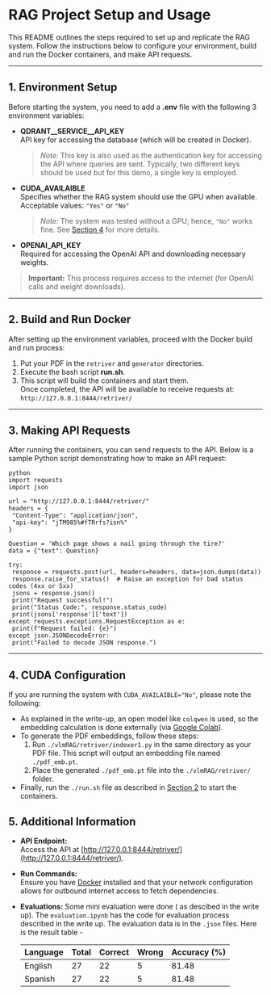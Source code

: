 # RAG Project Setup and Usage

This README outlines the steps required to set up and replicate the RAG system. Follow the instructions below to configure your environment, build and run the Docker containers, and make API requests.

---

## 1. Environment Setup

Before starting the system, you need to add a **.env** file with the following 3 environment variables:

- **QDRANT__SERVICE__API_KEY**  
  API key for accessing the database (which will be created in Docker).  
  > *Note:* This key is also used as the authentication key for accessing the API where queries are sent. Typically, two different keys should be used but for this demo, a single key is employed.

- **CUDA_AVAILAIBLE**  
  Specifies whether the RAG system should use the GPU when available.  
  Acceptable values: `"Yes"` or `"No"`  
  > *Note:* The system was tested without a GPU; hence, `"No"` works fine. See [Section 4](#4-cuda-configuration) for more details.

- **OPENAI_API_KEY**  
  Required for accessing the OpenAI API and downloading necessary weights.

> **Important:** This process requires access to the internet (for OpenAI calls and weight downloads).

---

## 2. Build and Run Docker

After setting up the environment variables, proceed with the Docker build and run process:

1. Put your PDF in the `retriver` and `generator` directories. 
2. Execute the bash script **run.sh**.
3. This script will build the containers and start them.  
   Once completed, the API will be available to receive requests at:
    `http://127.0.0.1:8444/retriver/`

---

## 3. Making API Requests

After running the containers, you can send requests to the API. Below is a sample Python script demonstrating how to make an API request:

```
python
import requests
import json

url = "http://127.0.0.1:8444/retriver/"
headers = {
 "Content-Type": "application/json",
 "api-key": "jTM985%#fTRrfs?isn%"
}

Question = 'Which page shows a nail going through the tire?'
data = {"text": Question}

try:
 response = requests.post(url, headers=headers, data=json.dumps(data))
 response.raise_for_status()  # Raise an exception for bad status codes (4xx or 5xx)
 jsons = response.json()
 print("Request successful!")
 print("Status Code:", response.status_code)
 print(jsons['response']['text'])
except requests.exceptions.RequestException as e:
 print(f"Request failed: {e}")
except json.JSONDecodeError:
 print("Failed to decode JSON response.")
 ```

---  

## 4. CUDA Configuration

If you are running the system with `CUDA_AVAILAIBLE="No"`, please note the following:

- As explained in the write-up, an open model like `colqwen` is used, so the embedding calculation is done externally (via [Google Colab](https://colab.research.google.com/)).
- To generate the PDF embeddings, follow these steps:
  1. Run `./vlmRAG/retriver/indexer1.py` in the same directory as your PDF file. This script will output an embedding file named `./pdf_emb.pt`.
  2. Place the generated `./pdf_emb.pt` file into the `./vlmRAG/retriver/` folder.
- Finally, run the `./run.sh` file as described in [Section 2](#2-build-and-run-docker) to start the containers.

## 5. Additional Information

- **API Endpoint:**  
  Access the API at [http://127.0.0.1:8444/retriver/](http://127.0.0.1:8444/retriver/).

- **Run Commands:**  
  Ensure you have [Docker](https://www.docker.com/) installed and that your network configuration allows for outbound internet access to fetch dependencies.
- **Evaluations:** 
  Some mini evaluation were done ( as descibed in the write up). The `evaluation.ipynb` has the code for evaluation process described in the write up. The evaluation data is in the `.json` files. Here is the result table -

  | Language | Total | Correct | Wrong | Accuracy (%) |
  |----------|-------|---------|-------|--------------|
  | English  | 27    | 22      | 5     | 81.48        |
  | Spanish  | 27    | 22      | 5     | 81.48        |

